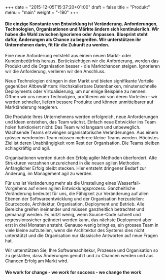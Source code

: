 +++
date = "2015-12-05T15:37:20+01:00"
draft = false
title = "Produkt"
menu = "main"
weight = "-190"
+++


#### Die einzige Konstante von Entwicklung ist Veränderung. Anforderungen, Technologien, Organisationen und Märkte ändern sich kontinuierlich. Wir haben die Wahl zwischen Ignorieren oder Anpassen. Blueprint steht dafür, Änderungen als Chance zu begreifen. Wir unterstützen ihr Unternehmen darin, fit für die Zukunft zu werden.

Eine neue Anforderung entsteht aus einem neuen Markt- oder Kundenbedürfnis heraus. Berücksichtigen wir die Anforderung, werden das Produkt und die Organisation besser - die Marktchancen steigen. Ignorieren wir die Anforderung, verlieren wir den Anschluss.

Neue Technologien drängen in den Markt und bieten signifikante Vorteile gegenüber Altbewährtem: Hochskalierbare Datenbanken, minutenschnelle Deployments oder Virtualisierung, um nur einige Beispiele zu nennen. Öffnen wir uns neuen Technolgien, profitieren wir von deren Vorteilen - wir werden schneller, liefern bessere Produkte und können unmittelbarer auf Marktänderung reagieren.

Die Produkte Ihres Unternehmens werden erfolgreich, neue Anforderungen und Ideen entstehen, das Team wächst. Einfach neue Entwickler ins Team holen funktioniert nicht: Das Team wird langsam und unbeweglich. Wachsende Teams erzwingen organisatorische Veränderungen. Aus einem grösser werdenden Team müssen mehrere kleine Teams werden. Höchstes Ziel ist deren Unabhängigkeit vom Rest der Organisation. Die Teams bleiben schlagkräftig und agil.

Organisationen werden durch den Erfolg agiler Methoden überfordert. Alte Strukturen verzahnen  unzureichend in die neuen agilen Methoden. Anfänglicher Erfolg bleibt stecken. Hier entsteht dringener Bedarf zur Änderung, im Management agil zu werden.

Für uns ist Veränderung mehr als die Umstellung eines Wasserfall-Vorgehens auf einen agilen Entwicklungsprozess. Ganzheitliche Veränderung bedeutet für uns, die Fähigkeit zur Veränderung auf allen Ebenen der Softwareentwicklung und der Organisation herzustellen: Sourcecode, Architektur, Organisation, Deployment und Betrieb. Alle Bereiche greifen ineinander und müssen ganzheitlich betrachtet und gemanagt werden. Es nützt wenig, wenn Source-Code schnell und regressionssicher geändert werden kann, das nächste Deployment aber erst in drei Monaten ansteht. Genauso wenig bringt es, ein grosses Team in viele kleine aufzuteilen, wenn die Architektur des Systems dies nicht unterstützt und die Organisation nur klassische Antworten auf neue Fragen hat.

Wir unterstützen Sie, Ihre Softwareachitekur, Prozesse und Organisation so zu gestalten, dass Änderungen genutzt und zu Chancen werden und aus Chancen Erfolg am Markt wird.

#### We work for change - we work for success - we change the work

